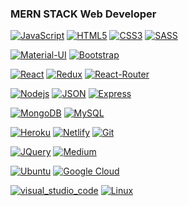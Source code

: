 ### MERN STACK Web Developer

<!--
**arihant-jain-09/arihant-jain-09** is a ✨ _special_ ✨ repository because its `README.md` (this file) appears on your GitHub profile.

Here are some ideas to get you started:

- 🔭 I’m currently working on ...
- 🌱 I’m currently learning ...
- 👯 I’m looking to collaborate on ...
- 🤔 I’m looking for help with ...
- 💬 Ask me about ...
- 📫 How to reach me: ...
- 😄 Pronouns: ...
- ⚡ Fun fact: ...
-->

[![JavaScript](https://img.shields.io/badge/JavaScript-F7DF1E?style=flat&logo=javascript&logoColor=black&link=https://github.com/arihant-jain-09)](https://github.com/arihant-jain-09)
[![HTML5](https://img.shields.io/badge/-HTML5-E34F26?style=flat&logo=html5&logoColor=white&link=https://github.com/arihant-jain-09)](https://github.com/arihant-jain-09) 
[![CSS3](https://img.shields.io/badge/-CSS3-1572B6?style=flat&logo=css3&link=https://github.com/arihant-jain-09)](https://github.com/arihant-jain-09) 
[![SASS](https://img.shields.io/badge/Sass-CC6699?style=flat&logo=sass&logoColor=white&link=https://github.com/arihant-jain-09)](https://github.com/arihant-jain-09)

[![Material-UI](https://img.shields.io/badge/Material--UI-0081CB?style=flat&logo=material-ui&logoColor=white&link=https://github.com/arihant-jain-09)](https://github.com/arihant-jain-09)
[![Bootstrap](https://img.shields.io/badge/-Bootstrap-563D7C?style=flat&logo=bootstrap&link=https://github.com/arihant-jain-09)](https://github.com/arihant-jain-09) 

[![React](https://img.shields.io/badge/React-20232A?style=flat&logo=react&logoColor=61DAFB&link=https://github.com/arihant-jain-09)](https://github.com/arihant-jain-09) 
[![Redux](https://img.shields.io/badge/Redux-593D88?style=flat&logo=redux&logoColor=white&link=https://github.com/arihant-jain-09)](https://github.com/arihant-jain-09)
[![React-Router](https://img.shields.io/badge/React_Router-CA4245?style=flat&logo=react-router&logoColor=white&link=https://github.com/arihant-jain-09)](https://github.com/arihant-jain-09)



[![Nodejs](https://img.shields.io/badge/-Nodejs-green?style=flat&logo=Node.js&link=https://github.com/arihant-jain-09)](https://github.com/arihant-jain-09) 
[![JSON](https://img.shields.io/badge/-json-02569B?style=flat&logo=json&link=https://github.com/arihant-jain-09)](https://github.com/arihant-jain-09)
[![Express](https://img.shields.io/badge/Express.js-404D59?style=flat&logo=express&logoColor=white&link=https://github.com/arihant-jain-09)](https://github.com/arihant-jain-09)


[![MongoDB](https://img.shields.io/badge/MongoDB-4EA94B?style=flat&logo=mongodb&logoColor=white&link=https://github.com/arihant-jain-09)](https://github.com/arihant-jain-09)
[![MySQL](https://img.shields.io/badge/MySQL-00000F?style=flat&logo=mysql&logoColor=white&link=https://github.com/arihant-jain-09)](https://github.com/arihant-jain-09)

[![Heroku](https://img.shields.io/badge/-Heroku-gray?style=flat&logo=heroku&link=https://github.com/arihant-jain-09)](https://github.com/arihant-jain-09) 
[![Netlify](https://img.shields.io/badge/Netlify-00C7B7?style=flat&logo=netlify&logoColor=white&link=https://github.com/arihant-jain-09)](https://github.com/arihant-jain-09) 
[![Git](https://img.shields.io/badge/-Git-black?style=flat&logo=git&link=https://github.com/arihant-jain-09)](https://github.com/arihant-jain-09) 

[![JQuery](https://img.shields.io/badge/-JQuery-blue?style=flat&logo=jquery&link=https://github.com/arihant-jain-09)](https://github.com/arihant-jain-09) 
[![Medium](https://img.shields.io/badge/Medium-12100E?style=flat&logo=medium&logoColor=white&link=https://arihantjain09.medium.com/make-a-mailchimp-newsletter-using-nodejs-6f379edaaae0)](https://arihantjain09.medium.com/make-a-mailchimp-newsletter-using-nodejs-6f379edaaae0) 

[![Ubuntu](https://img.shields.io/badge/Ubuntu-E95420?style=flat&logo=ubuntu&logoColor=white&link=https://github.com/arihant-jain-09)](https://github.com/arihant-jain-09) 
[![Google Cloud](https://img.shields.io/badge/Google_Cloud-4285F4?style=flat&logo=google-cloud&logoColor=white&link=https://github.com/arihant-jain-09)](https://github.com/arihant-jain-09) 

[![visual_studio_code](https://badges.aleen42.com/src/visual_studio_code.svg)](https://badges.aleen42.com/src/visual_studio_code.svg) 
[![Linux](https://img.shields.io/badge/Linux-FCC624?style=flat&logo=linux&logoColor=black&link=https://github.com/arihant-jain-09)](https://github.com/arihant-jain-09) 
